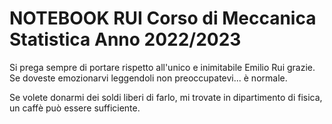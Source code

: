 # NOTEBOOK RUI Corso di Meccanica Statistica Anno 2022/2023

Si prega sempre di portare rispetto all'unico e inimitabile Emilio Rui grazie.
Se doveste emozionarvi leggendoli non preoccupatevi... è normale.

Se volete donarmi dei soldi liberi di farlo, mi trovate in dipartimento di fisica, un caffè può essere sufficiente.



